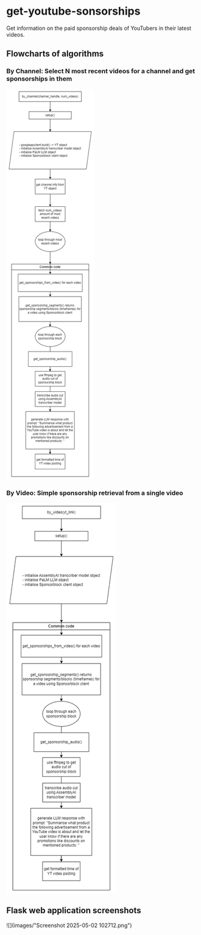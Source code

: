 # get-youtube-sonsorships
Get information on the paid sponsorship deals of YouTubers in their latest videos.

## Flowcharts of algorithms

### By Channel: Select N most recent videos for a channel and get sponsorships in them

![By Channel Flowchart Image](images/by_channel.png "By Channel")

### By Video: Simple sponsorship retrieval from a single video

![By Video Flowchart Image](images/by_video.png "By Video")

## Flask web application screenshots

![](images/"Screenshot 2025-05-02 102712.png")

